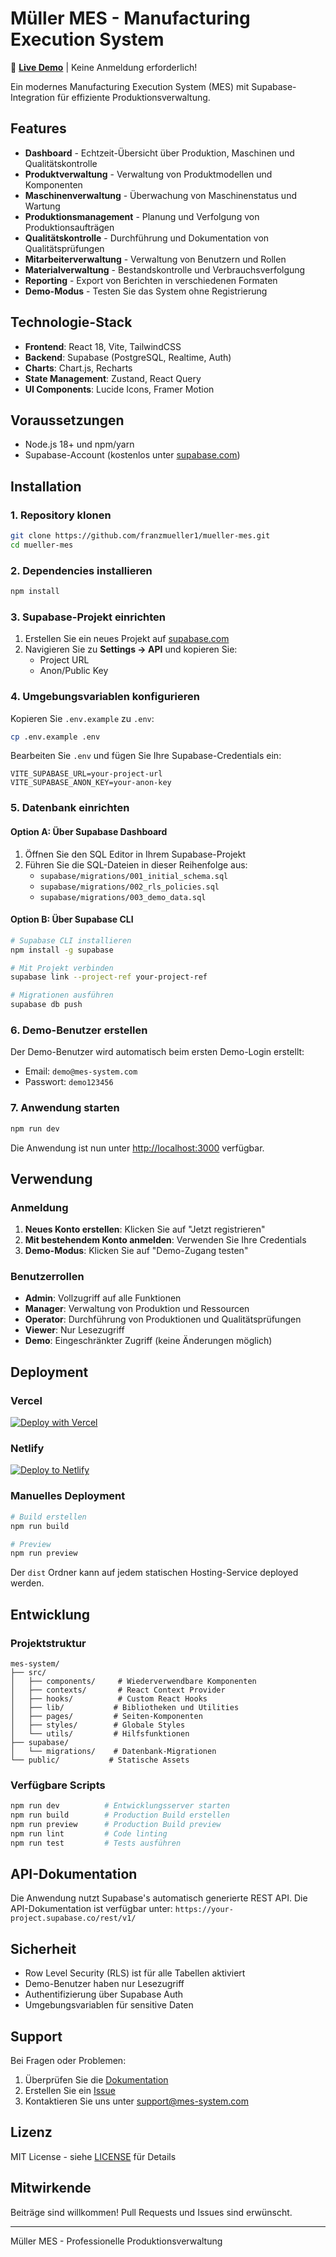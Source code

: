 # Müller MES - Manufacturing Execution System

🚀 **[Live Demo](https://mueller-mes.vercel.app)** | Keine Anmeldung erforderlich!

Ein modernes Manufacturing Execution System (MES) mit Supabase-Integration für effiziente Produktionsverwaltung.

## Features

- **Dashboard** - Echtzeit-Übersicht über Produktion, Maschinen und Qualitätskontrolle
- **Produktverwaltung** - Verwaltung von Produktmodellen und Komponenten
- **Maschinenverwaltung** - Überwachung von Maschinenstatus und Wartung
- **Produktionsmanagement** - Planung und Verfolgung von Produktionsaufträgen
- **Qualitätskontrolle** - Durchführung und Dokumentation von Qualitätsprüfungen
- **Mitarbeiterverwaltung** - Verwaltung von Benutzern und Rollen
- **Materialverwaltung** - Bestandskontrolle und Verbrauchsverfolgung
- **Reporting** - Export von Berichten in verschiedenen Formaten
- **Demo-Modus** - Testen Sie das System ohne Registrierung

## Technologie-Stack

- **Frontend**: React 18, Vite, TailwindCSS
- **Backend**: Supabase (PostgreSQL, Realtime, Auth)
- **Charts**: Chart.js, Recharts
- **State Management**: Zustand, React Query
- **UI Components**: Lucide Icons, Framer Motion

## Voraussetzungen

- Node.js 18+ und npm/yarn
- Supabase-Account (kostenlos unter [supabase.com](https://supabase.com))

## Installation

### 1. Repository klonen

```bash
git clone https://github.com/franzmueller1/mueller-mes.git
cd mueller-mes
```

### 2. Dependencies installieren

```bash
npm install
```

### 3. Supabase-Projekt einrichten

1. Erstellen Sie ein neues Projekt auf [supabase.com](https://supabase.com)
2. Navigieren Sie zu **Settings → API** und kopieren Sie:
   - Project URL
   - Anon/Public Key

### 4. Umgebungsvariablen konfigurieren

Kopieren Sie `.env.example` zu `.env`:

```bash
cp .env.example .env
```

Bearbeiten Sie `.env` und fügen Sie Ihre Supabase-Credentials ein:

```env
VITE_SUPABASE_URL=your-project-url
VITE_SUPABASE_ANON_KEY=your-anon-key
```

### 5. Datenbank einrichten

#### Option A: Über Supabase Dashboard

1. Öffnen Sie den SQL Editor in Ihrem Supabase-Projekt
2. Führen Sie die SQL-Dateien in dieser Reihenfolge aus:
   - `supabase/migrations/001_initial_schema.sql`
   - `supabase/migrations/002_rls_policies.sql`
   - `supabase/migrations/003_demo_data.sql`

#### Option B: Über Supabase CLI

```bash
# Supabase CLI installieren
npm install -g supabase

# Mit Projekt verbinden
supabase link --project-ref your-project-ref

# Migrationen ausführen
supabase db push
```

### 6. Demo-Benutzer erstellen

Der Demo-Benutzer wird automatisch beim ersten Demo-Login erstellt:
- Email: `demo@mes-system.com`
- Passwort: `demo123456`

### 7. Anwendung starten

```bash
npm run dev
```

Die Anwendung ist nun unter [http://localhost:3000](http://localhost:3000) verfügbar.

## Verwendung

### Anmeldung

1. **Neues Konto erstellen**: Klicken Sie auf "Jetzt registrieren"
2. **Mit bestehendem Konto anmelden**: Verwenden Sie Ihre Credentials
3. **Demo-Modus**: Klicken Sie auf "Demo-Zugang testen"

### Benutzerrollen

- **Admin**: Vollzugriff auf alle Funktionen
- **Manager**: Verwaltung von Produktion und Ressourcen
- **Operator**: Durchführung von Produktionen und Qualitätsprüfungen
- **Viewer**: Nur Lesezugriff
- **Demo**: Eingeschränkter Zugriff (keine Änderungen möglich)

## Deployment

### Vercel

[![Deploy with Vercel](https://vercel.com/button)](https://vercel.com/new/clone?repository-url=https://github.com/yourusername/mes-system)

### Netlify

[![Deploy to Netlify](https://www.netlify.com/img/deploy/button.svg)](https://app.netlify.com/start/deploy?repository=https://github.com/yourusername/mes-system)

### Manuelles Deployment

```bash
# Build erstellen
npm run build

# Preview
npm run preview
```

Der `dist` Ordner kann auf jedem statischen Hosting-Service deployed werden.

## Entwicklung

### Projektstruktur

```
mes-system/
├── src/
│   ├── components/     # Wiederverwendbare Komponenten
│   ├── contexts/       # React Context Provider
│   ├── hooks/          # Custom React Hooks
│   ├── lib/           # Bibliotheken und Utilities
│   ├── pages/         # Seiten-Komponenten
│   ├── styles/        # Globale Styles
│   └── utils/         # Hilfsfunktionen
├── supabase/
│   └── migrations/    # Datenbank-Migrationen
└── public/           # Statische Assets
```

### Verfügbare Scripts

```bash
npm run dev          # Entwicklungsserver starten
npm run build        # Production Build erstellen
npm run preview      # Production Build preview
npm run lint         # Code linting
npm run test         # Tests ausführen
```

## API-Dokumentation

Die Anwendung nutzt Supabase's automatisch generierte REST API. Die API-Dokumentation ist verfügbar unter:
`https://your-project.supabase.co/rest/v1/`

## Sicherheit

- Row Level Security (RLS) ist für alle Tabellen aktiviert
- Demo-Benutzer haben nur Lesezugriff
- Authentifizierung über Supabase Auth
- Umgebungsvariablen für sensitive Daten

## Support

Bei Fragen oder Problemen:
1. Überprüfen Sie die [Dokumentation](https://github.com/yourusername/mes-system/wiki)
2. Erstellen Sie ein [Issue](https://github.com/yourusername/mes-system/issues)
3. Kontaktieren Sie uns unter support@mes-system.com

## Lizenz

MIT License - siehe [LICENSE](LICENSE) für Details

## Mitwirkende

Beiträge sind willkommen! Pull Requests und Issues sind erwünscht.

---

Müller MES - Professionelle Produktionsverwaltung